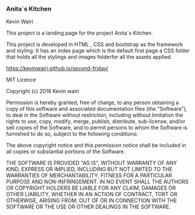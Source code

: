 ### Anita`s Kitchen

Kevin Wairi

This project is a landing page for the project Anita`s Kitchen.


This project is developed in HTML , CSS and bootstrap as the framework and styling. It has an index page which is the default first page a CSS folder that holds all the stylings and images  folderfor all the assets applied.

https://kevinwairi.github.io/second-friday/


MIT Licence

Copyright (c) 2018 Kevin wairi



Permission is hereby granted, free of charge, to any person obtaining a copy of this software and associated documentation files (the "Software"), to deal in the Software without restriction, including without limitation the rights to use, copy, modify, merge, publish, distribute, sub-license, and/or sell copies of the Software, and to permit persons to whom the Software is furnished to do so, subject to the following conditions:

The above copyright notice and this permission notice shall be included in all copies or substantial portions of the Software.

THE SOFTWARE IS PROVIDED "AS IS", WITHOUT WARRANTY OF ANY KIND, EXPRESS OR IMPLIED, INCLUDING BUT NOT LIMITED TO THE WARRANTIES OF MERCHANTABILITY, FITNESS FOR A PARTICULAR PURPOSE AND NON-INFRINGEMENT. IN NO EVENT SHALL THE AUTHORS OR COPYRIGHT HOLDERS BE LIABLE FOR ANY CLAIM, DAMAGES OR OTHER LIABILITY, WHETHER IN AN ACTION OF CONTRACT, TORT OR OTHERWISE, ARISING FROM, OUT OF OR IN CONNECTION WITH THE SOFTWARE OR THE USE OR OTHER DEALINGS IN THE SOFTWARE.